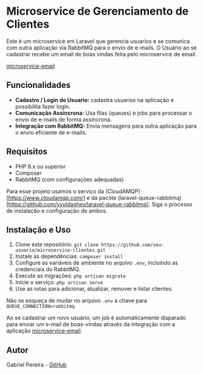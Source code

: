 # Microservice de Gerenciamento de Clientes

Este é um microservice em Laravel que gerencia usuarios e se comunica com outra aplicação via RabbitMQ para o envio de e-mails. O Usuário ao se cadastrar recebe um email de boas vindas feita pelo microservice de email.

[microservice-email](https://github.com/gabrielfpereira/microservice-email)

## Funcionalidades

- **Cadastro / Login de Usuario:** cadastra usuarios na aplicação e possibilita fazer login.
- **Comunicação Assíncrona:** Usa filas (queues) e jobs para processar o envio de e-mails de forma assíncrona.
- **Integração com RabbitMQ:** Envia mensagens para outra aplicação para o envio eficiente de e-mails.

## Requisitos

- PHP 8.x ou superior
- Composer
- RabbitMQ (com configurações adequadas)

Para esse projeto usamos o serviço da (CloudAMQP)[https://www.cloudamqp.com/] e da pacote (laravel-queue-rabbitmq)[https://github.com/vyuldashev/laravel-queue-rabbitmq]. Siga o processo de instalação e configuração de ambos.

## Instalação e Uso

1. Clone este repositório: `git clone https://github.com/seu-usuario/microservice-clientes.git`
2. Instale as dependências: `composer install`
3. Configure as variáveis de ambiente no arquivo `.env`, incluindo as credenciais do RabbitMQ.
4. Execute as migrações: `php artisan migrate`
5. Inicie o serviço: `php artisan serve`
6. Use as rotas para adicionar, atualizar, remover e listar clientes.

Não se esqueça de mudar no arquivo `.env` a chave para `QUEUE_CONNECTION=rabbitmq`

Ao se cadastrar um novo usuário, um job é automaticamente disparado para enviar um e-mail de boas-vindas através da integração com a aplicação [microservice-email](https://github.com/gabrielfpereira/microservice-email).

## Autor

Gabriel Pereira - [GitHub](https://github.com/gabrielfpereira)
